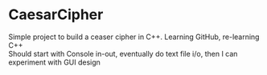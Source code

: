 # CaesarCipher
Simple project to build a ceaser cipher in C++. Learning GitHub, re-learning C++  
Should start with Console in-out, eventually do text file i/o, then I can experiment with GUI design
